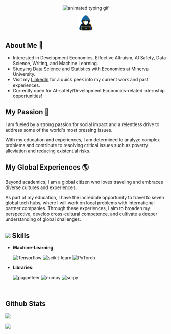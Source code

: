 <div align="center">

  ![animated typing gif](https://readme-typing-svg.herokuapp.com?font=Time+New+Roman&color=cyan&size=25&duration=2500&pause=1500&center=true&vCenter=true&width=600&height=70&lines=Hey,+I+am+Yashvardhan!+👋;)
  
</div>

<p align="center">
	
  <img src="https://github.com/0xAbdulKhalid/0xAbdulKhalid/raw/main/assets/mdImages/about_me.gif" width="50px">
</p>

## <b>About Me</b> 🙋
- Interested in Development Economics, Effective Altruism, AI Safety, Data Science, Writing, and Machine Learning.
- Studying Data Science and Statistics with Economics at Minerva University.
- Visit my [LinkedIn](https://www.linkedin.com/in/yashvardhan-sharma-38a092140/) for a quick peek into my current work and past experiences.
- Currently open for AI-safety/Development Economics-related internship opportunities!

## <b>My Passion</b> 🔆
I am fueled by a strong passion for social impact and a relentless drive to address some of the world's most pressing issues. 

With my education and experiences, I am determined to analyze complex problems and contribute to resolving critical issues such as poverty alleviation and reducing existential risks.

## <b>My Global Experiences</b>    🌎
Beyond academics, I am a global citizen who loves traveling and embraces diverse cultures and experiences. 

As part of my education, I have the incredible opportunity to travel to seven global tech hubs, where I will work on local problems with international partner companies. Through these experiences, I aim to broaden my perspective, develop cross-cultural competence, and cultivate a deeper understanding of global challenges.

## <img src="https://media2.giphy.com/media/QssGEmpkyEOhBCb7e1/giphy.gif?cid=ecf05e47a0n3gi1bfqntqmob8g9aid1oyj2wr3ds3mg700bl&rid=giphy.gif" width ="25"><b> Skills</b>

- **Machine-Learning**:
	
    ![Tensorflow](https://img.shields.io/badge/TensorFlow-FF6F00?style=for-the-badge&logo=tensorflow&logoColor=white)
    <img src="https://a11ybadges.com/badge?logo=scikitlearn" alt="scikit-learn" height="28"/>
    <img src="https://a11ybadges.com/badge?logo=pytorch" alt="PyTorch" height="28"/>

- **Libraries**:
	
	<img src="https://a11ybadges.com/badge?logo=pandas" alt="puppeteer" height="28"/>
	<img src="https://a11ybadges.com/badge?logo=numpy" alt="numpy" height="28"/>
	<img src="https://a11ybadges.com/badge?logo=scipy" alt="scipy" height="28"/>

<br>

## **Github Stats**
[![](https://github-readme-stats.vercel.app/api?username=yashvardhansharmaa&hide=contribs,prs&theme=github_dark)](https://github.com/anuraghazra/github-readme-stats)

<img src="https://user-images.githubusercontent.com/73097560/115834477-dbab4500-a447-11eb-908a-139a6edaec5c.gif">
